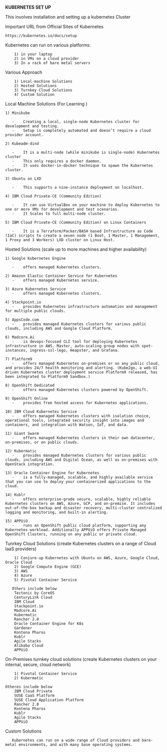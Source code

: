 **KUBERNETES SET UP**

This involves installation and setting up a kubernetes Cluster

Important URL from Official Sites of Kubernetes
    
    https://kubernetes.io/docs/setup
    
    
Kubernetes can run on various platforms:

        1) in your laptop
        2) in VMs on a cloud provider
        3) In a rack of bare metal servers
        
Various Approach 

        1) Local-machine Solutions
        2) Hosted Solutions
        3) Turnkey Cloud Solutions
        4) Custom Solution 
        
Local Machine Solutions (For Learning )

    
    1) Minikube 
    
       -    Creating a local, single-node Kubernetes cluster for development and testing.
       -    Setup is completely automated and doesn’t require a cloud provider account.
    
    2) Kubeadm-dind 
    
       -    It is a multi-node (while minikube is single-node) Kubernetes cluster
       -    This only requires a docker daemon. 
       -    It uses docker-in-docker technique to spawn the Kubernetes cluster.
    
    3) Ubuntu on LXD 
    
       -    This supports a nine-instance deployment on localhost.
    
    4) IBM Cloud Private-CE (Community Edition) 
    
       -    It can use VirtualBox on your machine to deploy Kubernetes to one or more VMs for development and test scenarios.
       -    It Scales to full multi-node cluster.
    
    5) IBM Cloud Private-CE (Community Edition) on Linux Containers
     
       -    It is a Terraform/Packer/BASH based Infrastructure as Code (IaC) scripts to create a seven node (1 Boot, 1 Master, 1 Management, 1 Proxy and 3 Workers) LXD cluster on Linux Host.
    
    
    
Hosted Solutions (scale up to more machines and higher availability)

    1) Google Kubernetes Engine
     
       -    offers managed Kubernetes clusters.
    
    2) Amazon Elastic Container Service for Kubernetes 
       -    offers managed Kubernetes service.
    
    3) Azure Kubernetes Service 
       -    offers managed Kubernetes clusters.
    
    4) Stackpoint.io 
       -    provides Kubernetes infrastructure automation and management for multiple public clouds.
    
    5) AppsCode.com 
       -    provides managed Kubernetes clusters for various public clouds, including AWS and Google Cloud Platform.
    
    6) Madcore.Ai 
       -    is devops-focused CLI tool for deploying Kubernetes infrastructure in AWS. Master, auto-scaling group nodes with spot-instances, ingress-ssl-lego, Heapster, and Grafana.
    
    7) Platform9 
       -    offers managed Kubernetes on-premises or on any public cloud, and provides 24/7 health monitoring and alerting. (Kube2go, a web-UI driven Kubernetes cluster deployment service Platform9 released, has been integrated to Platform9 Sandbox.)
    
    8) OpenShift Dedicated 
       -    offers managed Kubernetes clusters powered by OpenShift.
    
    9) OpenShift Online 
       -    provides free hosted access for Kubernetes applications.
    
    10) IBM Cloud Kubernetes Service 
       -    offers managed Kubernetes clusters with isolation choice, operational tools, integrated security insight into images and containers, and integration with Watson, IoT, and data.
    
    11) Giant Swarm 
       -    offers managed Kubernetes clusters in their own datacenter, on-premises, or on public clouds.
    
    12) Kubermatic 
       -    provides managed Kubernetes clusters for various public clouds, including AWS and Digital Ocean, as well as on-premises with OpenStack integration.
    
    13) Oracle Container Engine for Kubernetes 
       -    is a fully-managed, scalable, and highly available service that you can use to deploy your containerized applications to the cloud.
    
    14) Kublr 
       -    offers enterprise-grade secure, scalable, highly reliable Kubernetes clusters on AWS, Azure, GCP, and on-premise. It includes out-of-the-box backup and disaster recovery, multi-cluster centralized logging and monitoring, and built-in alerting.
    
    15) APPUiO 
       -    runs an OpenShift public cloud platform, supporting any Kubernetes workload. Additionally APPUiO offers Private Managed OpenShift Clusters, running on any public or private cloud.
      
  Tunrkey Cloud Solutions (create Kubernetes clusters on a range of Cloud IaaS providers)
  
        1) Conjure-up Kubernetes with Ubuntu on AWS, Azure, Google Cloud, Oracle Cloud
        2) Google Compute Engine (GCE)
        3) AWS
        4) Azure
        5) Pivotal Container Service
        
       Others include below 
        Tectonic by CoreOS
        CenturyLink Cloud
        IBM Cloud
        Stackpoint.io
        Madcore.Ai
        Kubermatic
        Rancher 2.0
        Oracle Container Engine for K8s
        Gardener
        Kontena Pharos
        Kublr
        Agile Stacks
        Alibaba Cloud
        APPUiO
        
 On-Premises turnkey cloud solutions (create Kubernetes clusters on your internal, secure, cloud network)
 
        1) Pivotal Container Service
        2) Kubermatic
        
    Otheres include below 
        IBM Cloud Private
        SUSE CaaS Platform
        SUSE Cloud Application Platform
        Rancher 2.0
        Kontena Pharos
        Kublr
        Agile Stacks
        APPUiO
   
Custom Solutions
   
       Kubernetes can run on a wide range of Cloud providers and bare-metal environments, and with many base operating systems.
       